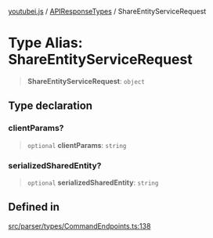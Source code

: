 [youtubei.js](../../../README.md) / [APIResponseTypes](../README.md) / ShareEntityServiceRequest

# Type Alias: ShareEntityServiceRequest

> **ShareEntityServiceRequest**: `object`

## Type declaration

### clientParams?

> `optional` **clientParams**: `string`

### serializedSharedEntity?

> `optional` **serializedSharedEntity**: `string`

## Defined in

[src/parser/types/CommandEndpoints.ts:138](https://github.com/LuanRT/YouTube.js/blob/4729016fb98e7045ee4043857be7eef780c01e35/src/parser/types/CommandEndpoints.ts#L138)
